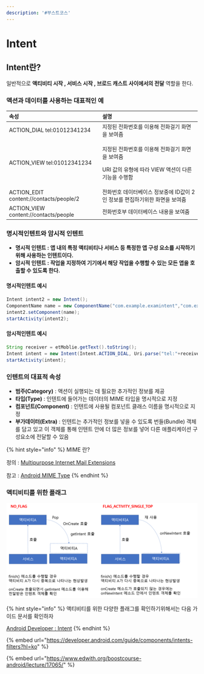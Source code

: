 ```yaml
---
description: '#부스트코스'
---
```


# Intent

## Intent란?

일반적으로 **액티비티 시작 , 서비스 시작 , 브로드 캐스트 사이에서의 전달** 역할을 한다.  

### 액션과 데이터를 사용하는 대표적인 예

<table>
  <thead>
    <tr>
      <th style="text-align:left">&#xC18D;&#xC131;</th>
      <th style="text-align:left">&#xC124;&#xBA85;</th>
    </tr>
  </thead>
  <tbody>
    <tr>
      <td style="text-align:left">ACTION_DIAL tel:01012341234</td>
      <td style="text-align:left">&#xC9C0;&#xC815;&#xB41C; &#xC804;&#xD654;&#xBC88;&#xD638;&#xB97C; &#xC774;&#xC6A9;&#xD574;
        &#xC804;&#xD654;&#xAC78;&#xAE30; &#xD654;&#xBA74;&#xC744; &#xBCF4;&#xC5EC;&#xC90C;</td>
    </tr>
    <tr>
      <td style="text-align:left">ACTION_VIEW tel:01012341234</td>
      <td style="text-align:left">
        <p>&#xC9C0;&#xC815;&#xB41C; &#xC804;&#xD654;&#xBC88;&#xD638;&#xB97C; &#xC774;&#xC6A9;&#xD574;
          &#xC804;&#xD654;&#xAC78;&#xAE30; &#xD654;&#xBA74;&#xC744; &#xBCF4;&#xC5EC;&#xC90C;</p>
        <p>URI &#xAC12;&#xC758; &#xC720;&#xD615;&#xC5D0; &#xB530;&#xB77C; VIEW &#xC561;&#xC158;&#xC774;
          &#xB2E4;&#xB978; &#xAE30;&#xB2A5;&#xC744; &#xC218;&#xD589;&#xD568;</p>
      </td>
    </tr>
    <tr>
      <td style="text-align:left">ACTION_EDIT content://contacts/people/2</td>
      <td style="text-align:left">&#xC804;&#xD654;&#xBC88;&#xD638; &#xB370;&#xC774;&#xD130;&#xBCA0;&#xC774;&#xC2A4;
        &#xC815;&#xBCF4;&#xC911;&#xC5D0; ID&#xAC12;&#xC774; 2&#xC778; &#xC815;&#xBCF4;&#xB97C;
        &#xD3B8;&#xC9D1;&#xD558;&#xAE30;&#xC704;&#xD55C; &#xD654;&#xBA74;&#xC744;
        &#xBCF4;&#xC5EC;&#xC90C;</td>
    </tr>
    <tr>
      <td style="text-align:left">ACTION_VIEW content://contacts/people</td>
      <td style="text-align:left">&#xC804;&#xD654;&#xBC88;&#xD638;&#xBD80; &#xB370;&#xC774;&#xD130;&#xBCA0;&#xC774;&#xC2A4;
        &#xB0B4;&#xC6A9;&#xC744; &#xBCF4;&#xC5EC;&#xC90C;</td>
    </tr>
  </tbody>
</table>

### 명시적인텐트와 암시적 인텐트 

* **명시적 인텐트 : 앱 내의 특정 액티비티나 서비스 등 특정한 앱 구성 요소를 시작하기 위해 사용하는 인텐트이다.** 
* **암시적 인텐트 : 작업을 지정하여 기기에서 해당 작업을 수행할 수 있는 모든 앱을 호출할 수 있도록 한다.** 

#### 명시적인텐트 예시 

```java
Intent intent2 = new Intent();
ComponentName name = new ComponentName("com.example.examintent","com.example.examintent.MenuActivity");
intent2.setComponent(name);
startActivity(intent2);
```

#### 암시적인텐트 예시 

```java
String receiver = etMoblie.getText().toString();
Intent intent = new Intent(Intent.ACTION_DIAL, Uri.parse("tel:"+receiver));
startActivity(intent);
```



### 인텐트의 대표적 속성 

* **범주\(Category\)** : 액션이 실행되는 데 필요한 추가적인 정보를 제공  
* **타입\(Type\)** : 인텐트에 들어가는 데이터의 MIME 타입을 명시적으로 지정 
* **컴포넌트\(Component\)** : 인텐트에 사용될 컴포넌트 클래스 이름을 명시적으로 지정 
* **부가데이터\(Extra\)** : 인텐트는 추가적인 정보를 넣을 수 있도록 번들\(Bundle\) 객체를 담고 있고 이 객체를 통해 인텐트 안에 더 많은 정보를 넣어 다른 애플리케이션 구성요소에 전달할 수 있음 

{% hint style="info" %}
MIME 란?

정의 : [Multipurpose Internet Mail Extensions](https://ko.wikipedia.org/wiki/MIME)

참고 : [Android MIME Type](https://javaexpert.tistory.com/m/897?category=669591)
{% endhint %}

### 액티비티를 위한 플래그

![](../.gitbook/assets/intentflag.png)

{% hint style="info" %}
액티비티를 위한 다양한 플래그를 확인하기위해서는 다음 가이드 문서를 확인하자

[Android Developer : Intent](https://developer.android.com/reference/android/content/Intent.html?hl=ko#FLAG_ACTIVITY_SINGLE_TOP)
{% endhint %}





{% embed url="https://developer.android.com/guide/components/intents-filters?hl=ko" %}

{% embed url="https://www.edwith.org/boostcourse-android/lecture/17065/" %}

